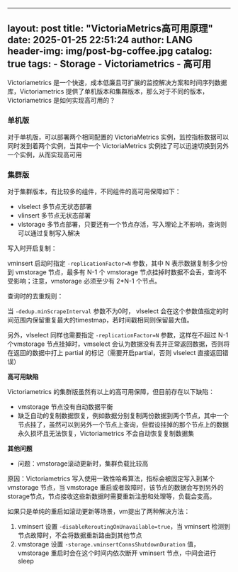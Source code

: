 
---
layout: post
title:  "VictoriaMetrics高可用原理"
date:   2025-01-25 22:51:24
author: LANG
header-img: img/post-bg-coffee.jpg
catalog: true
tags:
    - Storage
    - Victoriametrics
    - 高可用
---


Victoriametrics 是一个快速，成本低廉且可扩展的监控解决方案和时间序列数据库，Victoriametrics 提供了单机版本和集群版本，那么对于不同的版本，Victoriametrics 是如何实现高可用的？

### 单机版

对于单机版，可以部署两个相同配置的 VictoriaMetrics 实例，监控指标数据可以同时发到着两个实例，当其中一个  VictoriaMetrics 实例挂了可以迅速切换到另外一个实例，从而实现高可用


### 集群版

对于集群版本，有比较多的组件，不同组件的高可用保障如下：

* vlselect 多节点无状态部署
* vlinsert 多节点无状态部署
* vlstorage 多节点部署，只要还有一个节点存活，写入理论上不影响，查询则可以通过复制写入解决

写入时开启复制：

vminsert 启动时指定 `-replicationFactor=N` 参数，其中 N 表示数据复制多少份到 vmstorage 节点，最多有 N-1 个 vmstorage 节点挂掉时数据不会丢，查询不受影响；注意，vmstorage 必须至少有 2*N-1 个节点。

查询时的去重规则：

当 `-dedup.minScrapeInterval` 参数不为0时， vlselect 会在这个参数值指定的时间范围内保留重复最大的timestmap，若时间戳相同则保留最大值。

另外，vlselect 同样也需要指定 `-replicationFactor=N` 参数，这样在不超过 N-1 个vmstorage 节点挂掉时，vmselect 会认为数据没有丢并正常返回数据，否则将在返回的数据中打上 partial 的标记（需要开启partial，否则 vlselect 直接返回错误）

**高可用缺陷**

Victoriametrics 的集群版虽然有以上的高可用保障，但目前存在以下缺陷：

* vmstorage 节点没有自动数据平衡
* 缺乏自动的复制数据恢复，例如数据分别复制两份数据到两个节点，其中一个节点挂了，虽然可以到另外一个节点上查询，但假设挂掉的那个节点上的数据永久损坏且无法恢复，Victoriametrics 不会自动恢复复制数据集

**其他问题**

* 问题：vmstorage滚动更新时，集群负载比较高

原因：Victoriametrics 写入使用一致性哈希算法，指标会被固定写入到某个 vmstorage 节点，当 vmstorage 重启或者故障时，该节点的数据会写到另外的storage节点，节点接收这些新数据时需要重新注册和处理等，负载会变高。


如果只是单纯的重启如滚动更新等场景，vm提出了两种解决方法：

1. vminsert 设置 `-disableReroutingOnUnavailable=true`，当 vminsert 检测到节点故障时，不会将数据重新路由到其他节点
2. vmstorage 设置 `-storage.vminsertConnsShutdownDuration` 值，vmstorage 重启时会在这个时间内依次断开 vminsert 节点，中间会进行sleep

